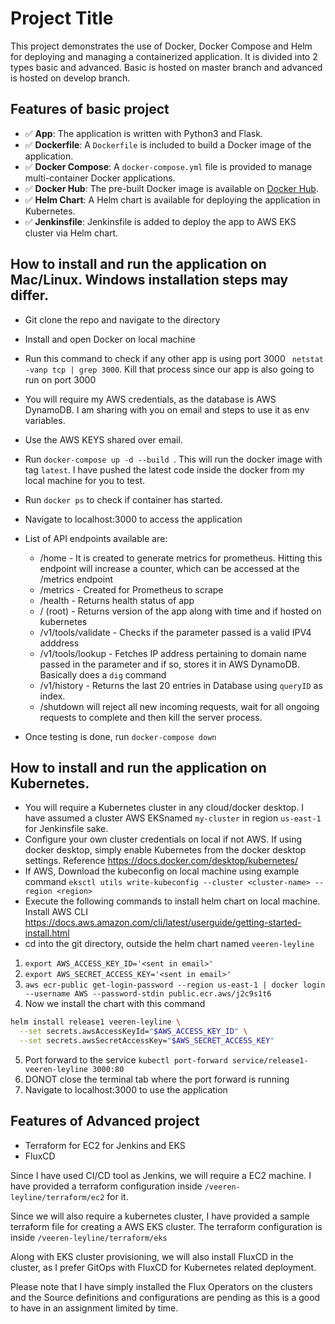 # Project Title

This project demonstrates the use of Docker, Docker Compose and Helm for deploying and managing a containerized application.
It is divided into 2 types basic and advanced.
Basic is hosted on master branch and advanced is hosted on develop branch. 

## Features of basic project

- ✅ **App**: The application is written with Python3 and Flask.
- ✅ **Dockerfile**: A `Dockerfile` is included to build a Docker image of the application.
- ✅ **Docker Compose**: A `docker-compose.yml` file is provided to manage multi-container Docker applications.
- ✅ **Docker Hub**: The pre-built Docker image is available on [Docker Hub](https://hub.docker.com/r/veeren03/veeren-leyline).
- ✅ **Helm Chart**: A Helm chart is available for deploying the application in Kubernetes.
- ✅ **Jenkinsfile**: Jenkinsfile is added to deploy the app to AWS EKS cluster via Helm chart.



## How to install and run the application on Mac/Linux. Windows installation steps may differ.

- Git clone the repo and navigate to the directory
- Install and open Docker on local machine
- Run this command to check if any other app is using port 3000 ` netstat -vanp tcp | grep 3000`. Kill that process since our app is also going to run on port 3000
- You will require my AWS credentials, as the database is AWS DynamoDB. I am sharing with you on email and steps to use it as env variables.
- Use the AWS KEYS shared over email.
- Run `docker-compose up -d --build `. This will run the docker image with tag `latest`. I have pushed the latest code inside the docker from my local machine for you to test.
- Run `docker ps` to check if container has started.

- Navigate to localhost:3000 to access the application
- List of API endpoints available are:
    - /home - It is created to generate metrics for prometheus. Hitting this endpoint will increase a counter, which can be accessed at the /metrics endpoint
    - /metrics - Created for Prometheus to scrape
    - /health - Returns health status of app
    - / (root) - Returns version of the app along with time and if hosted on kubernetes
    - /v1/tools/validate - Checks if the parameter passed is a valid IPV4 adddress 
    - /v1/tools/lookup - Fetches IP address pertaining to domain name passed in the parameter and if so, stores it in AWS DynamoDB. Basically does a `dig` command
    - /v1/history - Returns the last 20 entries in Database using `queryID` as index.
    - /shutdown will reject all new incoming requests, wait for all ongoing requests to complete and then kill the server process.

- Once testing is done, run `docker-compose down`


## How to install and run the application on Kubernetes.
- You will require a Kubernetes cluster in any cloud/docker desktop. I have assumed a cluster AWS EKSnamed `my-cluster` in region `us-east-1` for Jenkinsfile sake.
- Configure your own cluster credentials on local if not AWS. If using docker desktop, simply enable Kubernetes from the docker desktop settings. Reference https://docs.docker.com/desktop/kubernetes/
- If AWS, Download the kubeconfig on local machine using example command `eksctl utils write-kubeconfig --cluster <cluster-name> --region <region>`
- Execute the following commands to install helm chart on local machine. Install AWS CLI https://docs.aws.amazon.com/cli/latest/userguide/getting-started-install.html
- cd into the git directory, outside the helm chart named  `veeren-leyline`


1. ```export AWS_ACCESS_KEY_ID='<sent in email>' ```
2. ```export AWS_SECRET_ACCESS_KEY='<sent in email>'```
3. ```aws ecr-public get-login-password --region us-east-1 | docker login --username AWS --password-stdin public.ecr.aws/j2c9s1t6```
4. Now we install the chart with this command 
```bash
helm install release1 veeren-leyline \
  --set secrets.awsAccessKeyId="$AWS_ACCESS_KEY_ID" \
  --set secrets.awsSecretAccessKey="$AWS_SECRET_ACCESS_KEY"
```
5. Port forward to the service ``` kubectl port-forward service/release1-veeren-leyline 3000:80 ```
6. DONOT close the terminal tab where the port forward is running
7. Navigate to localhost:3000 to use the application


 

    
## Features of Advanced project

- Terraform for EC2 for Jenkins and EKS 
- FluxCD

Since I have used CI/CD tool as Jenkins, we will require a EC2 machine. I have provided a terraform configuration inside `/veeren-leyline/terraform/ec2` for it.

Since we will also require a kubernetes cluster, I have provided a sample terraform file for creating a AWS EKS cluster. The terraform configuration is inside `/veeren-leyline/terraform/eks`

Along with EKS cluster provisioning, we will also install FluxCD in the cluster, as I prefer GitOps with FluxCD for Kubernetes related deployment. 

Please note that I have simply installed the Flux Operators on the clusters and the Source definitions and configurations are pending as this is a good to have in an assignment limited by time.



